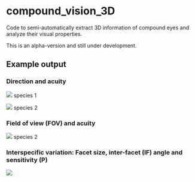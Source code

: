 # compound_vision_3D
Code to semi-automatically extract 3D information of compound eyes and analyze their visual properties.

This is an alpha-version and still under development.

## Example output
### Direction and acuity
![](https://live.staticflickr.com/65535/52077644755_f2d475303e_o.gif)
species 1


![](https://live.staticflickr.com/65535/52077372779_5dafd04018_o.gif)
species 2

### Field of view (FOV) and acuity
![](https://live.staticflickr.com/65535/52076088442_1bff87d231_o.png)
species 2

### Interspecific variation: Facet size, inter-facet (IF) angle and sensitivity (P)
![](https://live.staticflickr.com/65535/52077614450_71d1ecd3bc_o.png)
